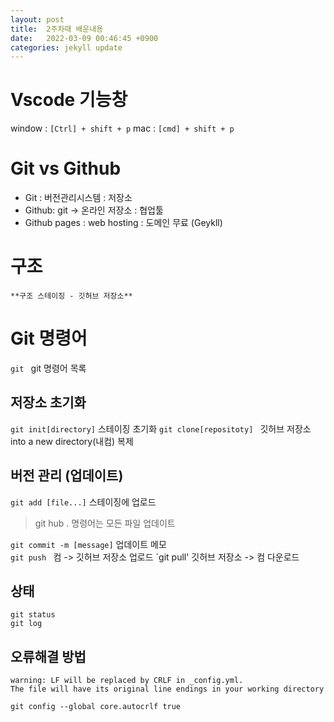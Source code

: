```yaml
---
layout: post
title:  2주차때 배운내용
date:   2022-03-09 00:46:45 +0900
categories: jekyll update
---
```


# Vscode 기능창

window : `[Ctrl] + shift + p`
mac : `[cmd] + shift + p`

# Git vs Github

* Git : 버전관리시스템 : 저장소
* Github: git -> 온라인 저장소 : 협업툴 
* Github pages : web hosting : 도메인 무료 (Geykll)

# 구조

	**구조 스테이징 - 깃허브 저장소**

# Git 명령어

`git ` git 명령어 목록

## 저장소 초기화  
`git init[directory]`   스테이징 초기화
`git clone[repositoty] ` 깃허브 저장소 into a new directory(내컴) 복제

## 버전 관리 (업데이트)
`git add [file...]`  스테이징에 업로드   
> git hub . 명령어는 모든 파일 업데이트  

`git commit -m [message]`  업데이트 메모  
`git push ` 컴 -> 깃허브 저장소 업로드
`git pull' 깃허브 저장소 -> 컴 다운로드
 
## 상태 
`git status`  
`git log`

## 오류해결 방법

```
warning: LF will be replaced by CRLF in _config.yml.
The file will have its original line endings in your working directory
```

`git config --global core.autocrlf true`





